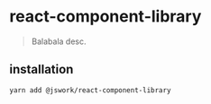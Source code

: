 # react-component-library
> Balabala desc.

## installation
```shell
yarn add @jswork/react-component-library
```
